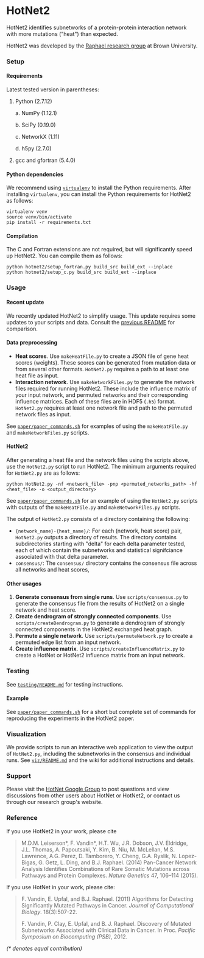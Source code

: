 # HotNet2 #

HotNet2 identifies subnetworks of a protein-protein interaction network with more mutations ("heat") than expected.

HotNet2 was developed by the [Raphael research group](http://compbio.cs.brown.edu/) at Brown University.

### Setup ###

#### Requirements ####

Latest tested version in parentheses:

1. Python (2.7.12)

    a. NumPy (1.12.1)

    b. SciPy (0.19.0)
    
    c. NetworkX (1.11)
    
    d. h5py (2.7.0)

2. gcc and gfortran (5.4.0)

#### Python dependencies ####
We recommend using [`virtualenv`](https://virtualenv.pypa.io/en/latest/) to install the Python requirements. After installing `virtualenv`, you can install the Python requirements for HotNet2 as follows:

    virtualenv venv
    source venv/bin/activate
    pip install -r requirements.txt

#### Compilation ###

The C and Fortran extensions are not required, but will significantly speed up HotNet2. You can compile them as follows:

    python hotnet2/setup_fortran.py build_src build_ext --inplace
    python hotnet2/setup_c.py build_src build_ext --inplace

### Usage ###

#### Recent update ####

We recently updated HotNet2 to simplify usage. This update requires some updates to your scripts and data. Consult the [previous README](https://github.com/raphael-group/hotnet2/blob/master/OLD-README.md) for comparison.

#### Data preprocessing ####

* **Heat scores**. Use `makeHeatFile.py` to create a JSON file of gene heat scores (weights). These scores can be generated from mutation data or from several other formats. `HotNet2.py` requires a path to at least one heat file as input.
* **Interaction network**. Use `makeNetworkFiles.py` to generate the network files required for running HotNet2. These include the influence matrix of your input network, and permuted networks and their corresponding influence matrices. Each of these files are in HDF5 (`.h5`) format. `HotNet2.py` requires at least one network file and path to the permuted network files as input.

See [`paper/paper_commands.sh`](https://github.com/raphael-group/hotnet2/blob/master/paper/paper_commands.sh) for examples of using the `makeHeatFile.py` and `makeNetworkFiles.py` scripts.

#### HotNet2 ####

After generating a heat file and the network files using the scripts above, use the `HotNet2.py` script to run HotNet2. The minimum arguments required for `HotNet2.py` are as follows:

    python HotNet2.py -nf <network_file> -pnp <permuted_networks_path> -hf <heat_file> -o <output_directory>

See [`paper/paper_commands.sh`](https://github.com/raphael-group/hotnet2/blob/master/paper/paper_commands.sh) for an example of using the `HotNet2.py` scripts with outputs of the `makeHeatFile.py` and `makeNetworkFiles.py` scripts.

The output of `HotNet2.py` consists of a directory containing the following:
* `{network_name}-{heat_name}/`: For each (network, heat score) pair, `HotNet2.py` outputs a directory of results. The directory contains subdirectories starting with "delta" for each delta parameter tested, each of which contain the subnetworks and statistical signifciance associated with that delta parameter.
* `consensus/`: The `consensus/` directory contains the consensus file across all networks and heat scores, 

#### Other usages ####

1. **Generate consensus from single runs**. Use `scripts/consensus.py` to generate the consensus file from the results of HotNet2 on a single network and heat score.
2. **Create dendrogram of strongly connected components**. Use `scripts/createDendrogram.py` to generate a dendrogram of strongly connected components in the HotNet2 exchanged heat graph.
3. **Permute a single network**. Use `scripts/permuteNetwork.py` to create a permuted edge list from an input network.
4. **Create influence matrix**. Use `scripts/createInfluenceMatrix.py` to create a HotNet or HotNet2 influence matrix from an input network.

### Testing ###

See [`testing/README.md`](https://github.com/raphael-group/hotnet2/blob/master/test/README.md) for testing instructions.

#### Example ####

See [`paper/paper_commands.sh`](https://github.com/raphael-group/hotnet2/blob/master/paper/paper_commands.sh) for a short but complete set of commands for reproducing the experiments in the HotNet2 paper.

### Visualization ###

We provide scripts to run an interactive web application to view the output of `HotNet2.py`, including the subnetworks in the consensus and individual runs. See [`viz/README.md`](https://github.com/raphael-group/hotnet2/blob/master/viz/README.md) and the wiki for additional instructions and details.

### Support ###

Please visit the [HotNet Google Group](https://groups.google.com/forum/#!forum/hotnet-users) to post questions and view discussions from other users about HotNet or HotNet2, or contact us through our research group's website.

### Reference ###

If you use HotNet2 in your work, please cite 

> M.D.M. Leiserson\*, F. Vandin\*, H.T. Wu, J.R. Dobson, J.V. Eldridge, J.L. Thomas, A. Papoutsaki, Y. Kim, B. Niu, M. McLellan, M.S. Lawrence, A.G. Perez, D. Tamborero, Y. Cheng, G.A. Ryslik, N. Lopez-Bigas, G. Getz, L. Ding, and B.J. Raphael. (2014) Pan-Cancer Network Analysis Identifies Combinations of Rare Somatic Mutations across Pathways and Protein Complexes. _Nature Genetics_ 47, 106–114 (2015).

If you use HotNet in your work, please cite:

> F. Vandin, E. Upfal, and B.J. Raphael. (2011) Algorithms for Detecting Significantly Mutated Pathways in Cancer. _Journal of Computational Biology_. 18(3):507-22.
> 
> F. Vandin, P. Clay, E. Upfal, and B. J. Raphael. Discovery of Mutated Subnetworks Associated with Clinical Data in Cancer. In Proc. _Pacific Symposium on Biocomputing (PSB)_, 2012.

_(* denotes equal contribution)_
